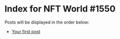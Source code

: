 # Index for NFT World #1550
Posts will be displayed in the order below:

- [Your first post](./001-first.md)

